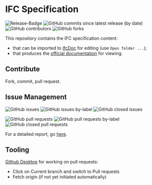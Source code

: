# IFC Specification
![Release-Badge](https://img.shields.io/github/v/release/bSI-InfraRoom/IFC-Specification)
![GitHub commits since latest release (by date)](https://img.shields.io/github/commits-since/bSI-InfraRoom/IFC-Specification/IFC4.3.0.0-RC4)
![GitHub contributors](https://img.shields.io/github/contributors/bSI-InfraRoom/IFC-Specification)
![GitHub forks](https://img.shields.io/github/forks/bSI-InfraRoom/IFC-Specification)

This repository contains the IFC specification content:

- that can be imported to [IfcDoc](https://github.com/buildingSMART/IfcDoc/tree/development) for editing (use `Open folder ...`);
- that produces the [official documentation](https://github.com/bSI-InfraRoom/IFC-Documentation) for viewing.

## Contribute

Fork, commit, pull request.

## Issue Management

![GitHub issues](https://img.shields.io/github/issues/bSI-InfraRoom/IFC-Specification)
![GitHub issues by-label](https://img.shields.io/github/issues/bSI-InfraRoom/IFC-Specification/IFC4x3_RC4)
![GitHub closed issues](https://img.shields.io/github/issues-closed/bSI-InfraRoom/IFC-Specification)


![GitHub pull requests](https://img.shields.io/github/issues-pr/bSI-InfraRoom/IFC-Specification)
![GitHub pull requests by-label](https://img.shields.io/github/issues-pr/bSI-InfraRoom/IFC-Specification/IFC4x3_RC4)
![GitHub closed pull requests](https://img.shields.io/github/issues-pr-closed/bSI-InfraRoom/IFC-Specification)

For a detailed report, go [here](https://github.com/bSI-InfraRoom/IFC-Specification/blob/management/Management/Summary.md).

## Tooling

[Github Desktop](https://desktop.github.com/) for working on pull requests:

- Click on Current branch and switch to Pull requests
- Fetch origin (if not yet initiated automatically)

